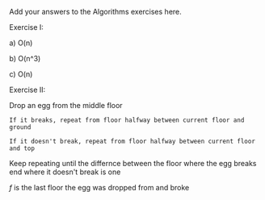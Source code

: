 Add your answers to the Algorithms exercises here.

Exercise I:

a) O(n)

b) O(n^3)

c) O(n)

Exercise II:

  Drop an egg from the middle floor
  
    If it breaks, repeat from floor halfway between current floor and ground

    If it doesn't break, repeat from floor halfway between current floor and top

  Keep repeating until the differnce between the floor where the egg breaks end
  where it doesn't break is one
    
  _f_ is the last floor the egg was dropped from and broke